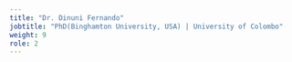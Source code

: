 ```yaml
---
title: "Dr. Dinuni Fernando"
jobtitle: "PhD(Binghamton University, USA) | University of Colombo"
weight: 9
role: 2
---
```


